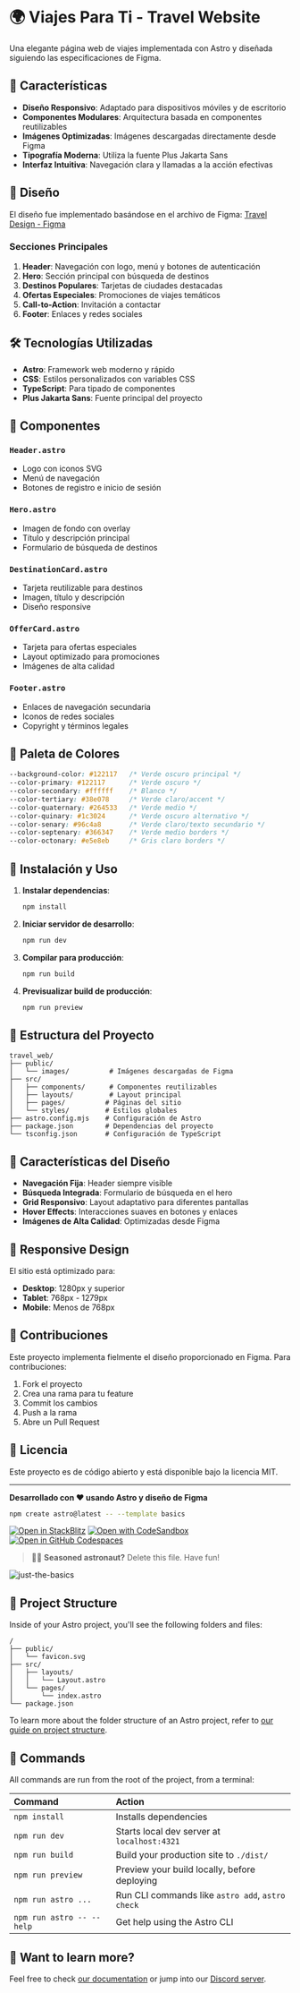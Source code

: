 # 🌍 Viajes Para Ti - Travel Website

Una elegante página web de viajes implementada con Astro y diseñada siguiendo las especificaciones de Figma.

## 🚀 Características

- **Diseño Responsivo**: Adaptado para dispositivos móviles y de escritorio
- **Componentes Modulares**: Arquitectura basada en componentes reutilizables
- **Imágenes Optimizadas**: Imágenes descargadas directamente desde Figma
- **Tipografía Moderna**: Utiliza la fuente Plus Jakarta Sans
- **Interfaz Intuitiva**: Navegación clara y llamadas a la acción efectivas

## 🎨 Diseño

El diseño fue implementado basándose en el archivo de Figma:
[Travel Design - Figma](https://www.figma.com/design/px14EzdeCOqx6IVBfXZI8n/Travel-desing?node-id=13-2&t=8juij1YnLY8x9vx5-11)

### Secciones Principales

1. **Header**: Navegación con logo, menú y botones de autenticación
2. **Hero**: Sección principal con búsqueda de destinos
3. **Destinos Populares**: Tarjetas de ciudades destacadas
4. **Ofertas Especiales**: Promociones de viajes temáticos
5. **Call-to-Action**: Invitación a contactar
6. **Footer**: Enlaces y redes sociales

## 🛠️ Tecnologías Utilizadas

- **Astro**: Framework web moderno y rápido
- **CSS**: Estilos personalizados con variables CSS
- **TypeScript**: Para tipado de componentes
- **Plus Jakarta Sans**: Fuente principal del proyecto

## 🎯 Componentes

### `Header.astro`
- Logo con iconos SVG
- Menú de navegación
- Botones de registro e inicio de sesión

### `Hero.astro`
- Imagen de fondo con overlay
- Título y descripción principal
- Formulario de búsqueda de destinos

### `DestinationCard.astro`
- Tarjeta reutilizable para destinos
- Imagen, título y descripción
- Diseño responsive

### `OfferCard.astro`
- Tarjeta para ofertas especiales
- Layout optimizado para promociones
- Imágenes de alta calidad

### `Footer.astro`
- Enlaces de navegación secundaria
- Iconos de redes sociales
- Copyright y términos legales

## 🎨 Paleta de Colores

```css
--background-color: #122117   /* Verde oscuro principal */
--color-primary: #122117      /* Verde oscuro */
--color-secondary: #ffffff    /* Blanco */
--color-tertiary: #38e078     /* Verde claro/accent */
--color-quaternary: #264533   /* Verde medio */
--color-quinary: #1c3024      /* Verde oscuro alternativo */
--color-senary: #96c4a8       /* Verde claro/texto secundario */
--color-septenary: #366347    /* Verde medio borders */
--color-octonary: #e5e8eb     /* Gris claro borders */
```

## 🚀 Instalación y Uso

1. **Instalar dependencias**:
   ```bash
   npm install
   ```

2. **Iniciar servidor de desarrollo**:
   ```bash
   npm run dev
   ```

3. **Compilar para producción**:
   ```bash
   npm run build
   ```

4. **Previsualizar build de producción**:
   ```bash
   npm run preview
   ```

## 📁 Estructura del Proyecto

```
travel_web/
├── public/
│   └── images/          # Imágenes descargadas de Figma
├── src/
│   ├── components/      # Componentes reutilizables
│   ├── layouts/         # Layout principal
│   ├── pages/          # Páginas del sitio
│   └── styles/         # Estilos globales
├── astro.config.mjs    # Configuración de Astro
├── package.json        # Dependencias del proyecto
└── tsconfig.json       # Configuración de TypeScript
```

## 🌟 Características del Diseño

- **Navegación Fija**: Header siempre visible
- **Búsqueda Integrada**: Formulario de búsqueda en el hero
- **Grid Responsivo**: Layout adaptativo para diferentes pantallas
- **Hover Effects**: Interacciones suaves en botones y enlaces
- **Imágenes de Alta Calidad**: Optimizadas desde Figma

## 📱 Responsive Design

El sitio está optimizado para:
- **Desktop**: 1280px y superior
- **Tablet**: 768px - 1279px
- **Mobile**: Menos de 768px

## 🤝 Contribuciones

Este proyecto implementa fielmente el diseño proporcionado en Figma. Para contribuciones:

1. Fork el proyecto
2. Crea una rama para tu feature
3. Commit los cambios
4. Push a la rama
5. Abre un Pull Request

## 📄 Licencia

Este proyecto es de código abierto y está disponible bajo la licencia MIT.

---

**Desarrollado con ❤️ usando Astro y diseño de Figma**

```sh
npm create astro@latest -- --template basics
```

[![Open in StackBlitz](https://developer.stackblitz.com/img/open_in_stackblitz.svg)](https://stackblitz.com/github/withastro/astro/tree/latest/examples/basics)
[![Open with CodeSandbox](https://assets.codesandbox.io/github/button-edit-lime.svg)](https://codesandbox.io/p/sandbox/github/withastro/astro/tree/latest/examples/basics)
[![Open in GitHub Codespaces](https://github.com/codespaces/badge.svg)](https://codespaces.new/withastro/astro?devcontainer_path=.devcontainer/basics/devcontainer.json)

> 🧑‍🚀 **Seasoned astronaut?** Delete this file. Have fun!

![just-the-basics](https://github.com/withastro/astro/assets/2244813/a0a5533c-a856-4198-8470-2d67b1d7c554)

## 🚀 Project Structure

Inside of your Astro project, you'll see the following folders and files:

```text
/
├── public/
│   └── favicon.svg
├── src/
│   ├── layouts/
│   │   └── Layout.astro
│   └── pages/
│       └── index.astro
└── package.json
```

To learn more about the folder structure of an Astro project, refer to [our guide on project structure](https://docs.astro.build/en/basics/project-structure/).

## 🧞 Commands

All commands are run from the root of the project, from a terminal:

| Command                   | Action                                           |
| :------------------------ | :----------------------------------------------- |
| `npm install`             | Installs dependencies                            |
| `npm run dev`             | Starts local dev server at `localhost:4321`      |
| `npm run build`           | Build your production site to `./dist/`          |
| `npm run preview`         | Preview your build locally, before deploying     |
| `npm run astro ...`       | Run CLI commands like `astro add`, `astro check` |
| `npm run astro -- --help` | Get help using the Astro CLI                     |

## 👀 Want to learn more?

Feel free to check [our documentation](https://docs.astro.build) or jump into our [Discord server](https://astro.build/chat).
